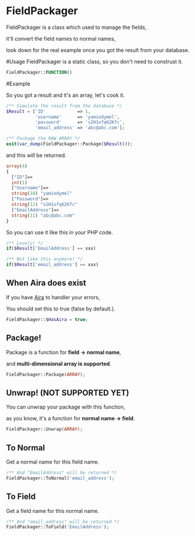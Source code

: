 # FieldPackager

FieldPackager is a class which used to manage the fields,

it'll convert the field names to normal names,

look down for the real example once you got the result from your database.

#Usage
FieldPackager is a static class, so you don't need to construst it.

```php
FieldPackager::FUNCTION()
```

#Example

So you got a result and it's an array, let's cook it.

```php
/** Simulate the result from the database */
$Result = ['ID'            => 1,
           'username'      => 'yamiodymel',
           'password'      => 's2H1xfq62Kfc',
           'email_address' => 'abc@abc.com'];

/** Package the RAW ARRAY */
exit(var_dump(FieldPackager::Package($Result)));
```

and this will be returned.

```php
array(4) 
{
  ["ID"]=>
  int(1)
  ["Username"]=>
  string(10) "yamiodymel"
  ["Password"]=>
  string(12) "s2H1xfq62Kfc"
  ["EmailAddress"]=>
  string(11) "abc@abc.com"
}

```

So you can use it like this in your PHP code.

```php
/** Lovely! */
if($Result['EmailAddress'] == xxx)

/** Not like this anymore! */
if($Result['email_address'] == xxx)
```

## When Aira does exist

If you have [Aira](http://github.com/TeaMeow/Aira) to handler your errors,

You should set this to true (false by default.).

```php
FieldPackager::$HasAira = true;
```

## Package!

Package is a function for **field -> normal name**,

and **multi-dimensional array is supported**.

```php
FieldPackager::Package(ARRAY);
```

## Unwrap! (NOT SUPPORTED YET)

You can unwrap your package with this function,

as you know, it's a function for **normal name -> field**.

```php
FieldPackager::Unwrap(ARRAY);
```

## To Normal

Get a normal name for this field name.

```php
/** And "EmailAddress" will be returned */
FieldPackager::ToNormal('email_address');
```

## To Field

Get a field name for this normal name.

```php
/** And "email_address" will be returned */
FieldPackager::ToField('EmailAddress');
```

